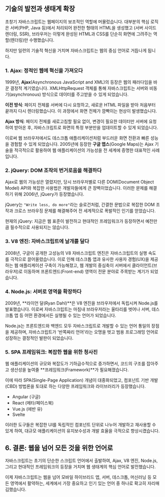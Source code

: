 ## 기술의 발전과 생태계 확장
초창기 자바스크립트는 웹페이지의 보조적인 역할에 머물렀습니다. 대부분의 핵심 로직은 서버(PHP, Java 등)에서 처리되어 완전한 형태의 HTML을 생성했고 (서버 사이드 렌더링, SSR), 브라우저는 이렇게 완성된 HTML과 CSS를 단순히 화면에 그려주는 역할(렌더링)만 수행했습니다.

하지만 일련의 기술적 혁신을 거치며 자바스크립트는 웹의 중심 언어로 거듭나게 됩니다.


### 1. Ajax: 정적인 웹에 혁신을 가져오다
1999년, **Ajax**(Asynchronous JavaScript and XML)의 등장은 웹의 패러다임을 바꾼 결정적 계기였습니다. XMLHttpRequest 객체를 통해 자바스크립트는 서버와 비동기(asynchronous) 방식으로 데이터를 주고받을 수 있게 되었습니다.

**이전 방식**: 페이지 전체를 서버에 다시 요청하고, 새로운 HTML 파일을 받아 처음부터 끝까지 다시 렌더링했습니다. 이 과정에서 화면 전체가 깜빡이는 현상이 발생했습니다.

**Ajax 방식**: 페이지 전체를 새로고침할 필요 없이, 변경이 필요한 데이터만 서버에 요청하여 받아온 후, 자바스크립트로 화면의 특정 부분만을 업데이트할 수 있게 되었습니다.

이로써 웹 브라우저에서도 데스크톱 애플리케이션처럼 부드러운 화면 전환과 빠른 성능을 경험할 수 있게 되었습니다. 2005년에 등장한 **구글 맵스**(Google Maps)는 Ajax 기술을 적극적으로 활용하여 웹 애플리케이션의 가능성을 전 세계에 증명한 대표적인 사례입니다.


### 2. jQuery: DOM 조작의 번거로움을 해결하다
Ajax로 웹의 가능성은 열렸지만, 당시 브라우저별로 다른 DOM(Document Object Model) API와 복잡한 사용법은 개발자들에게 큰 장벽이었습니다. 이러한 문제를 해결하기 위해 2006년, jQuery가 등장했습니다.

jQuery는 `"Write less, do more"`라는 슬로건처럼, 간결한 문법으로 복잡한 DOM 조작과 크로스 브라우징 문제를 해결해주어 전 세계적으로 폭발적인 인기를 얻었습니다.

현재의 jQuery: 지금은 웹 표준이 발전하고 현대적인 프레임워크가 등장하면서 예전만큼 필수적으로 사용되지는 않습니다.


### 3. V8 엔진: 자바스크립트에 날개를 달다
2008년, 구글이 공개한 고성능의 V8 자바스크립트 엔진은 자바스크립트의 실행 속도를 극적으로 끌어올렸습니다. 이로 인해 데스크톱 앱과 유사한 사용자 경험(UX)을 제공하는 웹 애플리케이션 구축이 가능해졌고, 웹 개발의 중심축이 서버에서 클라이언트(브라우저)로 이동하며 프론트엔드(Front-end) 영역이 전문 분야로 주목받는 계기가 되었습니다.


### 4. Node.js: 서버로 영역을 확장하다
2009년, **라이언 달(Ryan Dahl)**은 V8 엔진을 브라우저에서 독립시켜 Node.js를 발표했습니다. 이로써 자바스크립트는 마침내 브라우저라는 울타리를 벗어나 서버, 데스크톱 앱 등 어떤 환경에서든 실행될 수 있는 언어가 되었습니다.

Node.js는 프론트엔드와 백엔드 모두 자바스크립트로 개발할 수 있는 언어 통일의 장점을 제공하며, 자바스크립트가 '반쪽짜리 언어'라는 오명을 벗고 범용 프로그래밍 언어로 성장하는 결정적인 발판이 되었습니다.


### 5. SPA 프레임워크: 복잡한 웹을 위한 청사진
웹 애플리케이션의 규모와 복잡도가 기하급수적으로 증가하면서, 코드의 구조를 잡아주고 생산성을 높여줄 **프레임워크(Framework)**가 필요해졌습니다.

이에 따라 SPA(Single-Page Application) 개념이 대중화되었고, 컴포넌트 기반 개발(CBD) 방법론을 토대로 하는 다양한 프레임워크와 라이브러리가 등장했습니다.

- Angular (구글)
- React (메타/페이스북)
- Vue.js (에반 유)
- Svelte

이러한 도구들은 복잡한 UI를 독립적인 컴포넌트 단위로 나누어 개발하고 재사용할 수 있게 하여, 대규모 애플리케이션의 유지보수성과 개발 효율을 극적으로 향상시켰습니다.


## 6. 결론: 웹을 넘어 모든 것을 위한 언어로
자바스크립트는 초기의 단순한 스크립트 언어에서 출발하여, Ajax, V8 엔진, Node.js, 그리고 현대적인 프레임워크의 등장을 거치며 웹 생태계의 핵심 언어로 발전했습니다.

이제 자바스크립트는 웹을 넘어 모바일 하이브리드 앱, 서버, 데스크톱, 머신러닝 등 모든 영역에서 활약하는, 세계에서 가장 중요하고 인기 있는 언어 중 하나로 확고히 자리매김했습니다.

